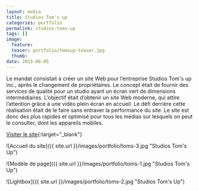 ```yaml
---
layout: media
title: Studios Tom's up
categories: portfolio
permalink: studios-toms-up
tags: [] 
image:
  feature:
  teaser: portfolio/tomsup-teaser.jpg
  thumb:
date: 2015-06-05
---
```


Le mandat consistait à créer un site Web pour l’entreprise Studios Tom's up inc., après le changement de propriétaires. Le concept était de fournir des services de qualité pour un studio ayant un écran vert de dimensions intermédiaires. L’objectif était d’obtenir un site Web moderne, qui attire l’attention grâce à une vidéo plein écran en accueil. Le défi derrière cette réalisation était de le faire sans entraver la performance du site. Le site est donc des plus rapides et optimisé pour tous les médias sur lesquels on peut le consulter, dont les appareils mobiles.

[Visiter le site](http://www.greenscreenmontreal.com){:target="_blank"}

![Accueil du site]({{ site.url }}/images/portfolio/toms-3.jpg "Studios Tom's Up")

![Modèle de page]({{ site.url }}/images/portfolio/toms-1.jpg "Studios Tom's Up")

![Lightbox]({{ site.url }}/images/portfolio/toms-2.jpg "Studios Tom's Up")